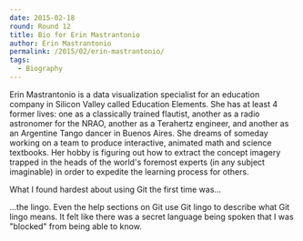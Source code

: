 ```yaml
---
date: 2015-02-18
round: Round 12
title: Bio for Erin Mastrantonio
author: Erin Mastrantonio
permalink: /2015/02/erin-mastrantonio/
tags:
  - Biography
---
```


Erin Mastrantonio is a data visualization specialist for an education company in Silicon Valley called Education Elements.  She has at least 4 former lives: one as a classically trained flautist, another as a radio astronomer for the NRAO, another as a Terahertz engineer, and another as an Argentine Tango dancer in Buenos Aires.  She dreams of someday working on a team to produce interactive, animated math and science textbooks.  Her hobby is figuring out how to extract the concept imagery trapped in the heads of the world's foremost experts (in any subject imaginable) in order to expedite the learning process for others.

What I found hardest about using Git the first time was...

...the lingo.  Even the help sections on Git use Git lingo to describe what Git lingo means.  It felt like there was a secret language being spoken that I was "blocked" from being able to know.
